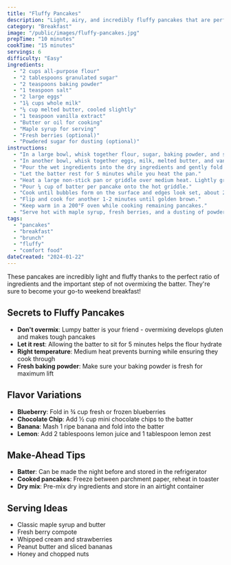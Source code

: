 ```yaml
---
title: "Fluffy Pancakes"
description: "Light, airy, and incredibly fluffy pancakes that are perfect for weekend breakfast or brunch. Easy to make with pantry staples."
category: "Breakfast"
image: "/public/images/fluffy-pancakes.jpg"
prepTime: "10 minutes"
cookTime: "15 minutes"
servings: 6
difficulty: "Easy"
ingredients:
  - "2 cups all-purpose flour"
  - "2 tablespoons granulated sugar"
  - "2 teaspoons baking powder"
  - "1 teaspoon salt"
  - "2 large eggs"
  - "1¾ cups whole milk"
  - "¼ cup melted butter, cooled slightly"
  - "1 teaspoon vanilla extract"
  - "Butter or oil for cooking"
  - "Maple syrup for serving"
  - "Fresh berries (optional)"
  - "Powdered sugar for dusting (optional)"
instructions:
  - "In a large bowl, whisk together flour, sugar, baking powder, and salt."
  - "In another bowl, whisk together eggs, milk, melted butter, and vanilla."
  - "Pour the wet ingredients into the dry ingredients and gently fold together until just combined. Don't overmix - lumps are okay!"
  - "Let the batter rest for 5 minutes while you heat the pan."
  - "Heat a large non-stick pan or griddle over medium heat. Lightly grease with butter or oil."
  - "Pour ¼ cup of batter per pancake onto the hot griddle."
  - "Cook until bubbles form on the surface and edges look set, about 2-3 minutes."
  - "Flip and cook for another 1-2 minutes until golden brown."
  - "Keep warm in a 200°F oven while cooking remaining pancakes."
  - "Serve hot with maple syrup, fresh berries, and a dusting of powdered sugar if desired."
tags:
  - "pancakes"
  - "breakfast"
  - "brunch"
  - "fluffy"
  - "comfort food"
dateCreated: "2024-01-22"
---
```


These pancakes are incredibly light and fluffy thanks to the perfect ratio of ingredients and the important step of not overmixing the batter. They're sure to become your go-to weekend breakfast!

## Secrets to Fluffy Pancakes

- **Don't overmix**: Lumpy batter is your friend - overmixing develops gluten and makes tough pancakes
- **Let it rest**: Allowing the batter to sit for 5 minutes helps the flour hydrate
- **Right temperature**: Medium heat prevents burning while ensuring they cook through
- **Fresh baking powder**: Make sure your baking powder is fresh for maximum lift

## Flavor Variations

- **Blueberry**: Fold in ¾ cup fresh or frozen blueberries
- **Chocolate Chip**: Add ½ cup mini chocolate chips to the batter
- **Banana**: Mash 1 ripe banana and fold into the batter
- **Lemon**: Add 2 tablespoons lemon juice and 1 tablespoon lemon zest

## Make-Ahead Tips

- **Batter**: Can be made the night before and stored in the refrigerator
- **Cooked pancakes**: Freeze between parchment paper, reheat in toaster
- **Dry mix**: Pre-mix dry ingredients and store in an airtight container

## Serving Ideas

- Classic maple syrup and butter
- Fresh berry compote
- Whipped cream and strawberries
- Peanut butter and sliced bananas
- Honey and chopped nuts
